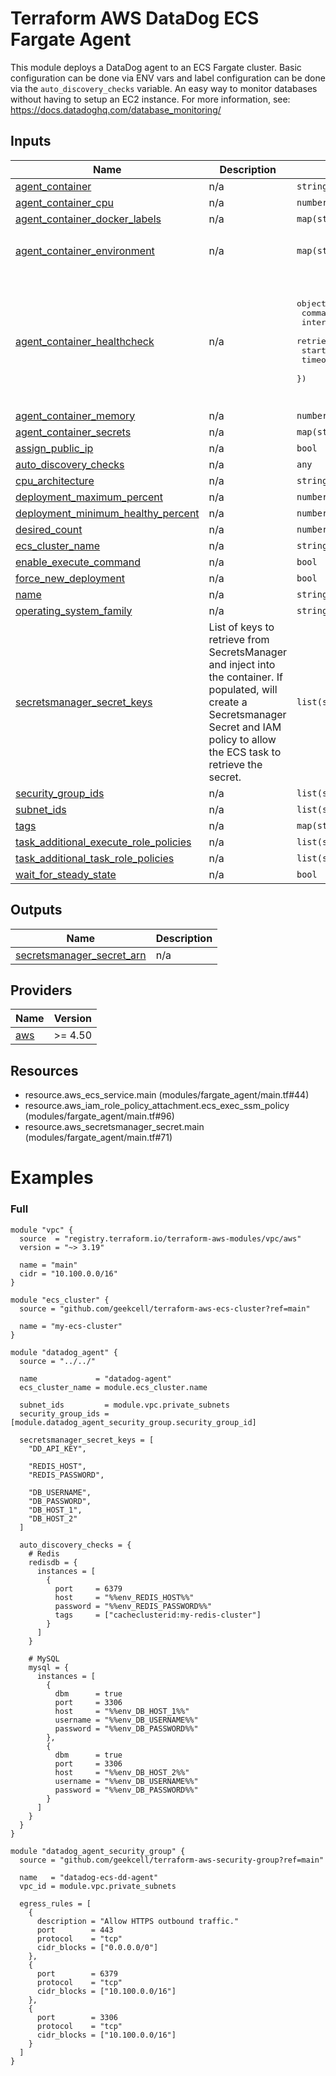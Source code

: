 <!-- BEGIN_TF_DOCS -->
# Terraform AWS DataDog ECS Fargate Agent

This module deploys a DataDog agent to an ECS Fargate cluster. Basic configuration can be done via ENV vars and
label configuration can be done via the `auto_discovery_checks` variable. An easy way to monitor databases without
having to setup an EC2 instance. For more information, see: https://docs.datadoghq.com/database_monitoring/

## Inputs

| Name | Description | Type | Default | Required |
|------|-------------|------|---------|:--------:|
| <a name="input_agent_container"></a> [agent\_container](#input\_agent\_container) | n/a | `string` | `"public.ecr.aws/datadog/agent:latest"` | no |
| <a name="input_agent_container_cpu"></a> [agent\_container\_cpu](#input\_agent\_container\_cpu) | n/a | `number` | `256` | no |
| <a name="input_agent_container_docker_labels"></a> [agent\_container\_docker\_labels](#input\_agent\_container\_docker\_labels) | n/a | `map(string)` | `{}` | no |
| <a name="input_agent_container_environment"></a> [agent\_container\_environment](#input\_agent\_container\_environment) | n/a | `map(string)` | <pre>{<br>  "DD_SITE": "datadoghq.eu"<br>}</pre> | no |
| <a name="input_agent_container_healthcheck"></a> [agent\_container\_healthcheck](#input\_agent\_container\_healthcheck) | n/a | <pre>object({<br>    command      = list(string)<br>    interval     = number<br>    retries      = number<br>    start_period = number<br>    timeout      = number<br>  })</pre> | <pre>{<br>  "command": [<br>    "CMD-SHELL",<br>    "agent health"<br>  ],<br>  "interval": 30,<br>  "retries": 3,<br>  "start_period": 10,<br>  "timeout": 2<br>}</pre> | no |
| <a name="input_agent_container_memory"></a> [agent\_container\_memory](#input\_agent\_container\_memory) | n/a | `number` | `512` | no |
| <a name="input_agent_container_secrets"></a> [agent\_container\_secrets](#input\_agent\_container\_secrets) | n/a | `map(string)` | `{}` | no |
| <a name="input_assign_public_ip"></a> [assign\_public\_ip](#input\_assign\_public\_ip) | n/a | `bool` | `false` | no |
| <a name="input_auto_discovery_checks"></a> [auto\_discovery\_checks](#input\_auto\_discovery\_checks) | n/a | `any` | `{}` | no |
| <a name="input_cpu_architecture"></a> [cpu\_architecture](#input\_cpu\_architecture) | n/a | `string` | `"ARM64"` | no |
| <a name="input_deployment_maximum_percent"></a> [deployment\_maximum\_percent](#input\_deployment\_maximum\_percent) | n/a | `number` | `200` | no |
| <a name="input_deployment_minimum_healthy_percent"></a> [deployment\_minimum\_healthy\_percent](#input\_deployment\_minimum\_healthy\_percent) | n/a | `number` | `100` | no |
| <a name="input_desired_count"></a> [desired\_count](#input\_desired\_count) | n/a | `number` | `1` | no |
| <a name="input_ecs_cluster_name"></a> [ecs\_cluster\_name](#input\_ecs\_cluster\_name) | n/a | `string` | n/a | yes |
| <a name="input_enable_execute_command"></a> [enable\_execute\_command](#input\_enable\_execute\_command) | n/a | `bool` | `true` | no |
| <a name="input_force_new_deployment"></a> [force\_new\_deployment](#input\_force\_new\_deployment) | n/a | `bool` | `false` | no |
| <a name="input_name"></a> [name](#input\_name) | n/a | `string` | n/a | yes |
| <a name="input_operating_system_family"></a> [operating\_system\_family](#input\_operating\_system\_family) | n/a | `string` | `"LINUX"` | no |
| <a name="input_secretsmanager_secret_keys"></a> [secretsmanager\_secret\_keys](#input\_secretsmanager\_secret\_keys) | List of keys to retrieve from SecretsManager and inject into the container. If populated, will create a Secretsmanager Secret and IAM policy to allow the ECS task to retrieve the secret. | `list(string)` | `[]` | no |
| <a name="input_security_group_ids"></a> [security\_group\_ids](#input\_security\_group\_ids) | n/a | `list(string)` | `[]` | no |
| <a name="input_subnet_ids"></a> [subnet\_ids](#input\_subnet\_ids) | n/a | `list(string)` | `[]` | no |
| <a name="input_tags"></a> [tags](#input\_tags) | n/a | `map(string)` | `{}` | no |
| <a name="input_task_additional_execute_role_policies"></a> [task\_additional\_execute\_role\_policies](#input\_task\_additional\_execute\_role\_policies) | n/a | `list(string)` | `[]` | no |
| <a name="input_task_additional_task_role_policies"></a> [task\_additional\_task\_role\_policies](#input\_task\_additional\_task\_role\_policies) | n/a | `list(string)` | `[]` | no |
| <a name="input_wait_for_steady_state"></a> [wait\_for\_steady\_state](#input\_wait\_for\_steady\_state) | n/a | `bool` | `true` | no |

## Outputs

| Name | Description |
|------|-------------|
| <a name="output_secretsmanager_secret_arn"></a> [secretsmanager\_secret\_arn](#output\_secretsmanager\_secret\_arn) | n/a |

## Providers

| Name | Version |
|------|---------|
| <a name="provider_aws"></a> [aws](#provider\_aws) | >= 4.50 |

## Resources

- resource.aws_ecs_service.main (modules/fargate_agent/main.tf#44)
- resource.aws_iam_role_policy_attachment.ecs_exec_ssm_policy (modules/fargate_agent/main.tf#96)
- resource.aws_secretsmanager_secret.main (modules/fargate_agent/main.tf#71)

# Examples
### Full
```hcl
module "vpc" {
  source  = "registry.terraform.io/terraform-aws-modules/vpc/aws"
  version = "~> 3.19"

  name = "main"
  cidr = "10.100.0.0/16"
}

module "ecs_cluster" {
  source = "github.com/geekcell/terraform-aws-ecs-cluster?ref=main"

  name = "my-ecs-cluster"
}

module "datadog_agent" {
  source = "../../"

  name             = "datadog-agent"
  ecs_cluster_name = module.ecs_cluster.name

  subnet_ids         = module.vpc.private_subnets
  security_group_ids = [module.datadog_agent_security_group.security_group_id]

  secretsmanager_secret_keys = [
    "DD_API_KEY",

    "REDIS_HOST",
    "REDIS_PASSWORD",

    "DB_USERNAME",
    "DB_PASSWORD",
    "DB_HOST_1",
    "DB_HOST_2"
  ]

  auto_discovery_checks = {
    # Redis
    redisdb = {
      instances = [
        {
          port     = 6379
          host     = "%%env_REDIS_HOST%%"
          password = "%%env_REDIS_PASSWORD%%"
          tags     = ["cacheclusterid:my-redis-cluster"]
        }
      ]
    }

    # MySQL
    mysql = {
      instances = [
        {
          dbm      = true
          port     = 3306
          host     = "%%env_DB_HOST_1%%"
          username = "%%env_DB_USERNAME%%"
          password = "%%env_DB_PASSWORD%%"
        },
        {
          dbm      = true
          port     = 3306
          host     = "%%env_DB_HOST_2%%"
          username = "%%env_DB_USERNAME%%"
          password = "%%env_DB_PASSWORD%%"
        }
      ]
    }
  }
}

module "datadog_agent_security_group" {
  source = "github.com/geekcell/terraform-aws-security-group?ref=main"

  name   = "datadog-ecs-dd-agent"
  vpc_id = module.vpc.private_subnets

  egress_rules = [
    {
      description = "Allow HTTPS outbound traffic."
      port        = 443
      protocol    = "tcp"
      cidr_blocks = ["0.0.0.0/0"]
    },
    {
      port        = 6379
      protocol    = "tcp"
      cidr_blocks = ["10.100.0.0/16"]
    },
    {
      port        = 3306
      protocol    = "tcp"
      cidr_blocks = ["10.100.0.0/16"]
    }
  ]
}
```
<!-- END_TF_DOCS -->

